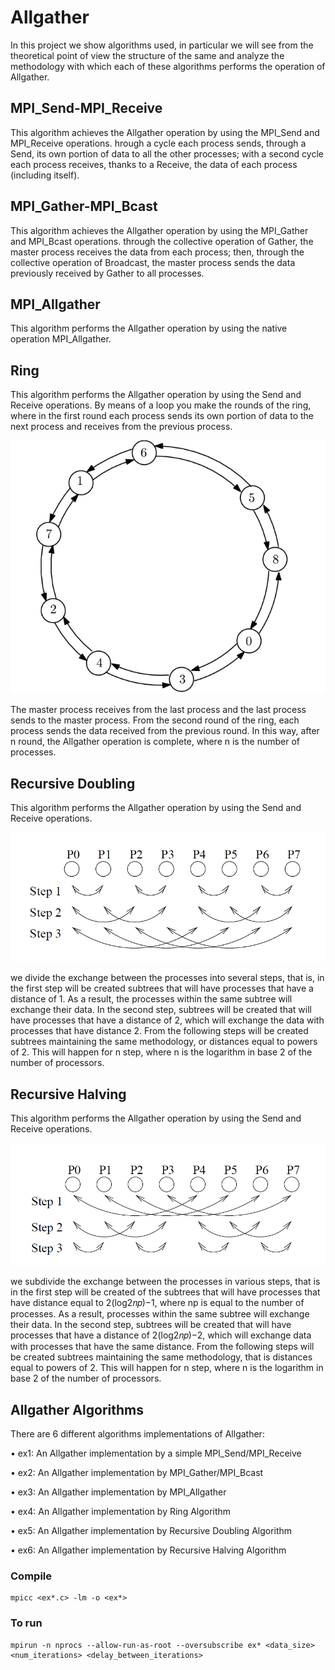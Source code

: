 # Allgather

In this project we show algorithms used, in particular we will see from the theoretical point of view the structure of the same and analyze the methodology with which each of these algorithms performs the operation of Allgather.

## MPI_Send-MPI_Receive

This algorithm achieves the Allgather operation by using the MPI_Send and MPI_Receive operations. hrough a cycle each process sends, through a Send, its own portion of data to all the other processes; with a second cycle each process receives, thanks to a Receive, the data of each process (including itself).

## MPI_Gather-MPI_Bcast

This algorithm achieves the Allgather operation by using the MPI_Gather and MPI_Bcast operations. through the collective operation of Gather, the master process receives the data from each process; then, through the collective operation of Broadcast, the master process sends the data previously received by Gather to all processes.

## MPI_Allgather

This algorithm performs the Allgather operation by using the native operation MPI_Allgather.

## Ring

This algorithm performs the Allgather operation by using the Send and Receive operations. By means of a loop you make the
rounds of the ring, where in the first round each process sends its own portion of data to the next process and receives from the previous process.

![Ring](img/ring.png)

The master process receives from the last process and the last process sends to the master process. From the second round of the ring, each process sends the data received from the previous round. In this way, after n round, the Allgather operation is complete, where n is the number of processes.

## Recursive Doubling

This algorithm performs the Allgather operation by using the Send and Receive operations.

![Recursive Doubling](img/recursive_doubling.png)

we divide the exchange between the processes into several steps, that is, in the first step will be created subtrees that will have processes that have a distance of 1. As a result, the processes within the same subtree will exchange their data. In the second step, subtrees will be created that will have processes that have a distance of 2, which will exchange the data with processes that have distance 2. From the following steps will be created subtrees maintaining the same methodology, or distances equal to powers of 2. This will happen for n step, where n is the logarithm in base 2 of the number of processors.

## Recursive Halving

This algorithm performs the Allgather operation by using the Send and Receive operations.

![Recursive Doubling](img/recursive_halving.png)

we subdivide the exchange between the processes in various steps, that is in the first step will be created of the subtrees that will have processes that have distance equal to 2(log2𝑛𝑝)−1, where np is equal to the number of processes. As a result, processes within the same subtree will exchange their data. In the second step, subtrees will be created that will have processes that have a distance of 2(log2𝑛𝑝)−2, which will exchange data with processes that have the same distance. From the following steps will be created subtrees maintaining the same methodology, that is distances equal to powers of 2. This will happen for n step, where n is the logarithm in base 2 of the number of processors.


## Allgather Algorithms

There are 6 different algorithms implementations of Allgather:

 • ex1:  An Allgather implementation by a simple MPI_Send/MPI_Receive

 • ex2:  An Allgather implementation by MPI_Gather/MPI_Bcast

 • ex3:  An Allgather implementation by MPI_Allgather

 • ex4:  An Allgather implementation by Ring Algorithm

 • ex5:  An Allgather implementation by Recursive Doubling Algorithm

 • ex6:  An Allgather implementation by Recursive Halving Algorithm

### Compile

```
mpicc <ex*.c> -lm -o <ex*>
```

### To run

```
mpirun -n nprocs --allow-run-as-root --oversubscribe ex* <data_size> <num_iterations> <delay_between_iterations>
```
